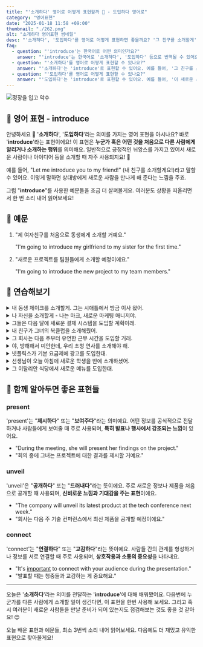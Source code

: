 ```yaml
---
title: "'소개하다' 영어로 어떻게 표현할까 👋 - 도입하다 영어로"
category: "영어표현"
date: "2025-01-18 11:58 +09:00"
thumbnail: "./262.png"
alt: "소개하다 영어표현 썸네일"
desc: "'소개하다', '도입하다'를 영어로 어떻게 표현하면 좋을까요? '그 친구를 소개할게', '이 새로운 시스템을 도입할 예정이야' 등을 영어로 표현하는 법을 배워봅시다. 다양한 예문을 통해서 연습하고 본인의 표현으로 만들어 보세요."
faq:
  - question: "'introduce'는 한국어로 어떤 의미인가요?"
    answer: "'introduce'는 한국어로 '소개하다', '도입하다' 등으로 번역될 수 있어요."
  - question: "'소개하다'를 영어로 어떻게 표현할 수 있나요?"
    answer: "'소개하다'는 'introduce'로 표현할 수 있어요. 예를 들어, '그 친구를 소개할게'는 'Let me introduce my friend'로 말할 수 있어요."
  - question: "'도입하다'를 영어로 어떻게 표현할 수 있나요?"
    answer: "'도입하다'는 'introduce'로 표현할 수 있어요. 예를 들어, '이 새로운 시스템을 도입할 예정이야'는 'We plan to introduce this new system'으로 말할 수 있어요."
---
```


![정장을 입고 악수](./262-1.jpg)

## 🌟 영어 표현 - introduce

안녕하세요 👋 '**소개하다**', '**도입하다**'라는 의미를 가지는 영어 표현을 아시나요? 바로 '**introduce**'라는 표현이에요! 이 표현은 **누군가 혹은 어떤 것을 처음으로 다른 사람에게 알리거나 소개하는 행위**를 의미해요. 일반적으로 긍정적인 뉘앙스를 가지고 있어서 새로운 사람이나 아이디어 등을 소개할 때 자주 사용되지요! 🌟

예를 들어, "Let me introduce you to my friend!" (내 친구를 소개할게요!)라고 말할 수 있어요. 이렇게 말하면 상대방에게 새로운 사람을 만나게 해 준다는 느낌을 주죠.

<script async src="https://pagead2.googlesyndication.com/pagead/js/adsbygoogle.js?client=ca-pub-1465612013356152"
     crossorigin="anonymous"></script>
<!-- engple-horizontal-ad -->

<ins class="adsbygoogle"
     style="display:block"
     data-ad-client="ca-pub-1465612013356152"
     data-ad-slot="2106896038"
     data-ad-format="auto"
     data-full-width-responsive="true"></ins>

<script>
     (adsbygoogle = window.adsbygoogle || []).push({});
</script>

그럼 "**introduce**"를 사용한 예문들을 조금 더 살펴볼게요. 여러분도 상황을 떠올리면서 한 번 소리 내어 읽어보세요!

## 📖 예문

1. "제 여자친구를 처음으로 동생에게 소개할 거예요."

   "I'm going to introduce my girlfriend to my sister for the first time."

2. "새로운 프로젝트를 팀원들에게 소개할 예정이에요."

   "I'm going to introduce the new project to my team members."

## 💬 연습해보기

<details>
<summary>내 동생 제이크를 소개할게. 그는 시애틀에서 방금 이사 왔어.</summary>
<span>Let me introduce you to my brother, Jake. He just moved here from Seattle.</span>
</details>

<details>
<summary>나 자신을 소개할게 - 나는 마크, 새로운 마케팅 매니저야.</summary>
<span>I'd like to introduce myself - I'm Mark, the new marketing manager.</span>
</details>

<details>
<summary>그들은 다음 달에 새로운 결제 시스템을 도입할 계획이래.</summary>
<span>They're planning to introduce a new payment system next month.</span>
</details>

<details>
<summary>내 친구가 그녀의 북클럽을 소개해줬어.</summary>
<span>My friend introduced me to her book club.</span>
</details>

<details>
<summary>그 회사는 다음 주부터 유연한 근무 시간을 도입할 거래.</summary>
<span>The company is introducing flexible working hours starting next week.</span>
</details>

<details>
<summary>야, 방해해서 미안한데, 우리 초청 연사를 소개해야 해.</summary>
<span>Hey, sorry to interrupt, but I need to introduce our guest speaker.</span>
</details>

<details>
<summary>넷플릭스가 기본 요금제에 광고를 도입한대.</summary>
<span>Netflix is introducing ads on their basic plan.</span>
</details>

<details>
<summary>선생님이 오늘 아침에 새로운 학생을 반에 소개하셨어.</summary>
<span>The teacher introduced the new student to the class this morning.</span>
</details>

<details>
<summary>그 이탈리안 식당에서 새로운 메뉴를 도입한대.</summary>
<span>They're introducing a new menu at that Italian place downtown.</span>
</details>

## 🤝 함께 알아두면 좋은 표현들

### present

'present'는 "**제시하다**" 또는 "**보여주다**"라는 의미예요. 어떤 정보를 공식적으로 전달하거나 사람들에게 보여줄 때 주로 사용되며, **특히 발표나 행사에서 강조되는 느낌**이 있어요.

- "During the meeting, she will present her findings on the project."
- "회의 중에 그녀는 프로젝트에 대한 결과를 제시할 거예요."

### unveil

'unveil'은 "**공개하다**" 또는 "**드러내다**"라는 뜻이에요. 주로 새로운 정보나 제품을 처음으로 공개할 때 사용되며, **신비로운 느낌과 기대감을 주는 표현**이에요.

- "The company will unveil its latest product at the tech conference next week."
- "회사는 다음 주 기술 컨퍼런스에서 최신 제품을 공개할 예정이에요."

### connect

'connect'는 "**연결하다**" 또는 "**교감하다**"라는 뜻이에요. 사람들 간의 관계를 형성하거나 정보를 서로 연결할 때 주로 사용되며, **상호작용과 소통의 중요성**을 나타내요.

- "It's [important](/blog/in-english/318.important/) to connect with your audience during the presentation."
- "발표할 때는 청중들과 교감하는 게 중요해요."

---

오늘은 '**소개하다**'라는 의미를 전달하는 '**introduce**'에 대해 배워봤어요. 다음번에 누군가를 다른 사람에게 소개할 일이 생긴다면, 이 표현을 한번 사용해 보세요. 그리고 혹시 여러분이 새로운 사람들을 만날 준비가 되어 있는지도 점검해보는 것도 좋을 것 같아요! 😊

오늘 배운 표현과 예문들, 최소 3번씩 소리 내어 읽어보세요. 다음에도 더 재밌고 유익한 표현으로 찾아올게요!
